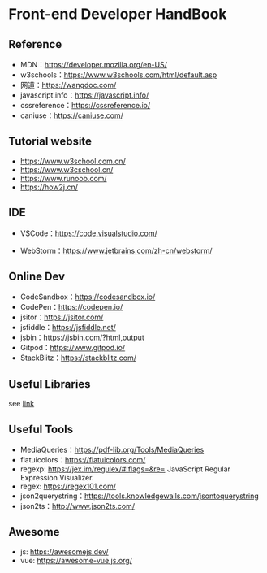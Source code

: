 # Front-end Developer HandBook

## Reference

* MDN：https://developer.mozilla.org/en-US/
* w3schools：https://www.w3schools.com/html/default.asp
* 网道：https://wangdoc.com/
* javascript\.info：https://javascript.info/
* cssreference：https://cssreference.io/
* caniuse：https://caniuse.com/

## Tutorial website

* https://www.w3school.com.cn/
* https://www.w3cschool.cn/
* https://www.runoob.com/
* https://how2j.cn/

## IDE

* VSCode：https://code.visualstudio.com/


* WebStorm：https://www.jetbrains.com/zh-cn/webstorm/


## Online Dev

* CodeSandbox：https://codesandbox.io/
* CodePen：https://codepen.io/
* jsitor：https://jsitor.com/
* jsfiddle：https://jsfiddle.net/
* jsbin：https://jsbin.com/?html,output
* Gitpod：https://www.gitpod.io/
* StackBlitz：https://stackblitz.com/

## Useful Libraries

see [link](/other/wheel/)

## Useful Tools

* MediaQueries：https://pdf-lib.org/Tools/MediaQueries
* flatuicolors：https://flatuicolors.com/
* regexp: https://jex.im/regulex/#!flags=&re=    JavaScript Regular Expression Visualizer.
* regex: https://regex101.com/
* json2querystring：https://tools.knowledgewalls.com/jsontoquerystring
* json2ts：http://www.json2ts.com/

## Awesome

* js: https://awesomejs.dev/
* vue: https://awesome-vue.js.org/
